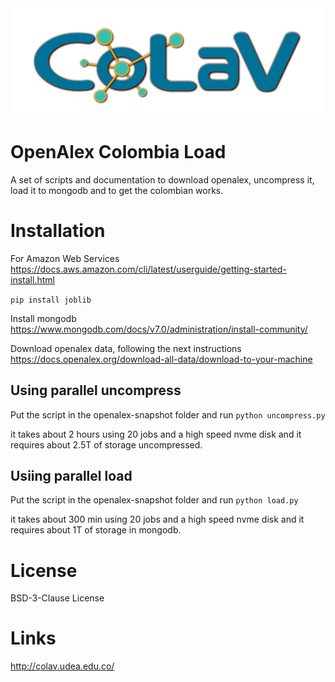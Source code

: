 
<center><img src="https://raw.githubusercontent.com/colav/colav.github.io/master/img/Logo.png"/></center>

# OpenAlex Colombia Load
A set of scripts and documentation to download openalex, uncompress it, load it to mongodb and to get the colombian works.


# Installation

For Amazon Web Services
https://docs.aws.amazon.com/cli/latest/userguide/getting-started-install.html


`pip install joblib`


Install mongodb
https://www.mongodb.com/docs/v7.0/administration/install-community/

Download openalex data, following the next instructions
https://docs.openalex.org/download-all-data/download-to-your-machine


## Using parallel uncompress

Put the script in the openalex-snapshot folder and run 
`python uncompress.py`

it takes about 2 hours using 20 jobs and a high speed nvme disk
and it requires about 2.5T of storage uncompressed.


## Usiing parallel load

Put the script in the openalex-snapshot folder and run 
`python load.py`

it takes about 300 min using 20 jobs and a high speed nvme disk
and it requires about 1T of storage in mongodb.



# License
BSD-3-Clause License 

# Links
http://colav.udea.edu.co/



